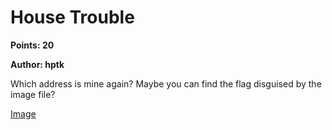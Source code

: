 # House Trouble
**Points: 20**

**Author: hptk**

Which address is mine again? Maybe you can find the flag disguised by the image file?

[Image](stego.png)
